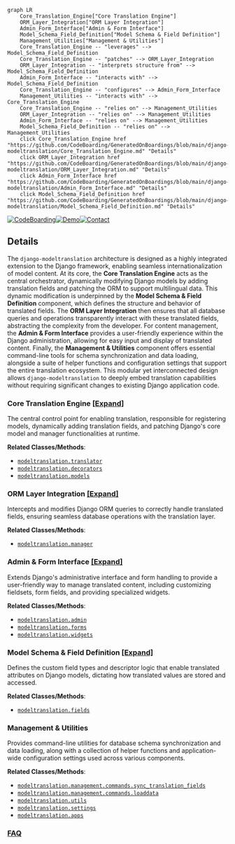 ```mermaid
graph LR
    Core_Translation_Engine["Core Translation Engine"]
    ORM_Layer_Integration["ORM Layer Integration"]
    Admin_Form_Interface["Admin & Form Interface"]
    Model_Schema_Field_Definition["Model Schema & Field Definition"]
    Management_Utilities["Management & Utilities"]
    Core_Translation_Engine -- "leverages" --> Model_Schema_Field_Definition
    Core_Translation_Engine -- "patches" --> ORM_Layer_Integration
    ORM_Layer_Integration -- "interprets structure from" --> Model_Schema_Field_Definition
    Admin_Form_Interface -- "interacts with" --> Model_Schema_Field_Definition
    Core_Translation_Engine -- "configures" --> Admin_Form_Interface
    Management_Utilities -- "interacts with" --> Core_Translation_Engine
    Core_Translation_Engine -- "relies on" --> Management_Utilities
    ORM_Layer_Integration -- "relies on" --> Management_Utilities
    Admin_Form_Interface -- "relies on" --> Management_Utilities
    Model_Schema_Field_Definition -- "relies on" --> Management_Utilities
    click Core_Translation_Engine href "https://github.com/CodeBoarding/GeneratedOnBoardings/blob/main/django-modeltranslation/Core_Translation_Engine.md" "Details"
    click ORM_Layer_Integration href "https://github.com/CodeBoarding/GeneratedOnBoardings/blob/main/django-modeltranslation/ORM_Layer_Integration.md" "Details"
    click Admin_Form_Interface href "https://github.com/CodeBoarding/GeneratedOnBoardings/blob/main/django-modeltranslation/Admin_Form_Interface.md" "Details"
    click Model_Schema_Field_Definition href "https://github.com/CodeBoarding/GeneratedOnBoardings/blob/main/django-modeltranslation/Model_Schema_Field_Definition.md" "Details"
```

[![CodeBoarding](https://img.shields.io/badge/Generated%20by-CodeBoarding-9cf?style=flat-square)](https://github.com/CodeBoarding/GeneratedOnBoardings)[![Demo](https://img.shields.io/badge/Try%20our-Demo-blue?style=flat-square)](https://www.codeboarding.org/demo)[![Contact](https://img.shields.io/badge/Contact%20us%20-%20contact@codeboarding.org-lightgrey?style=flat-square)](mailto:contact@codeboarding.org)

## Details

The `django-modeltranslation` architecture is designed as a highly integrated extension to the Django framework, enabling seamless internationalization of model content. At its core, the **Core Translation Engine** acts as the central orchestrator, dynamically modifying Django models by adding translation fields and patching the ORM to support multilingual data. This dynamic modification is underpinned by the **Model Schema & Field Definition** component, which defines the structure and behavior of translated fields. The **ORM Layer Integration** then ensures that all database queries and operations transparently interact with these translated fields, abstracting the complexity from the developer. For content management, the **Admin & Form Interface** provides a user-friendly experience within the Django administration, allowing for easy input and display of translated content. Finally, the **Management & Utilities** component offers essential command-line tools for schema synchronization and data loading, alongside a suite of helper functions and configuration settings that support the entire translation ecosystem. This modular yet interconnected design allows `django-modeltranslation` to deeply embed translation capabilities without requiring significant changes to existing Django application code.

### Core Translation Engine [[Expand]](./Core_Translation_Engine.md)
The central control point for enabling translation, responsible for registering models, dynamically adding translation fields, and patching Django's core model and manager functionalities at runtime.


**Related Classes/Methods**:

- <a href="https://github.com/deschler/django-modeltranslation/blob/master/modeltranslation/translator.py" target="_blank" rel="noopener noreferrer">`modeltranslation.translator`</a>
- <a href="https://github.com/deschler/django-modeltranslation/blob/master/modeltranslation/decorators.py" target="_blank" rel="noopener noreferrer">`modeltranslation.decorators`</a>
- <a href="https://github.com/deschler/django-modeltranslation/blob/master/modeltranslation/models.py" target="_blank" rel="noopener noreferrer">`modeltranslation.models`</a>


### ORM Layer Integration [[Expand]](./ORM_Layer_Integration.md)
Intercepts and modifies Django ORM queries to correctly handle translated fields, ensuring seamless database operations with the translation layer.


**Related Classes/Methods**:

- <a href="https://github.com/deschler/django-modeltranslation/blob/master/modeltranslation/manager.py" target="_blank" rel="noopener noreferrer">`modeltranslation.manager`</a>


### Admin & Form Interface [[Expand]](./Admin_Form_Interface.md)
Extends Django's administrative interface and form handling to provide a user-friendly way to manage translated content, including customizing fieldsets, form fields, and providing specialized widgets.


**Related Classes/Methods**:

- <a href="https://github.com/deschler/django-modeltranslation/blob/master/modeltranslation/admin.py" target="_blank" rel="noopener noreferrer">`modeltranslation.admin`</a>
- <a href="https://github.com/deschler/django-modeltranslation/blob/master/modeltranslation/forms.py" target="_blank" rel="noopener noreferrer">`modeltranslation.forms`</a>
- <a href="https://github.com/deschler/django-modeltranslation/blob/master/modeltranslation/widgets.py" target="_blank" rel="noopener noreferrer">`modeltranslation.widgets`</a>


### Model Schema & Field Definition [[Expand]](./Model_Schema_Field_Definition.md)
Defines the custom field types and descriptor logic that enable translated attributes on Django models, dictating how translated values are stored and accessed.


**Related Classes/Methods**:

- <a href="https://github.com/deschler/django-modeltranslation/blob/master/modeltranslation/fields.py" target="_blank" rel="noopener noreferrer">`modeltranslation.fields`</a>


### Management & Utilities
Provides command-line utilities for database schema synchronization and data loading, along with a collection of helper functions and application-wide configuration settings used across various components.


**Related Classes/Methods**:

- <a href="https://github.com/deschler/django-modeltranslation/blob/master/modeltranslation/management/commands/sync_translation_fields.py" target="_blank" rel="noopener noreferrer">`modeltranslation.management.commands.sync_translation_fields`</a>
- <a href="https://github.com/deschler/django-modeltranslation/blob/master/modeltranslation/management/commands/loaddata.py" target="_blank" rel="noopener noreferrer">`modeltranslation.management.commands.loaddata`</a>
- <a href="https://github.com/deschler/django-modeltranslation/blob/master/modeltranslation/utils.py" target="_blank" rel="noopener noreferrer">`modeltranslation.utils`</a>
- <a href="https://github.com/deschler/django-modeltranslation/blob/master/modeltranslation/settings.py" target="_blank" rel="noopener noreferrer">`modeltranslation.settings`</a>
- <a href="https://github.com/deschler/django-modeltranslation/blob/master/modeltranslation/apps.py" target="_blank" rel="noopener noreferrer">`modeltranslation.apps`</a>




### [FAQ](https://github.com/CodeBoarding/GeneratedOnBoardings/tree/main?tab=readme-ov-file#faq)
